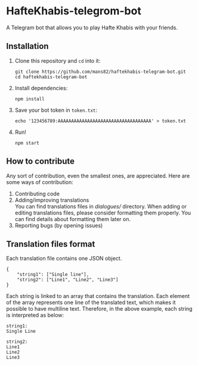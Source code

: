 # HafteKhabis-telegrom-bot

A Telegram bot that allows you to play Hafte Khabis with your friends.

## Installation

1. Clone this repository and `cd` into it:
    ```
    git clone https://github.com/mans82/haftekhabis-telegram-bot.git
    cd haftekhabis-telegram-bot
    ```
2. Install dependencies:
   ```
   npm install
   ```
3. Save your bot token in `token.txt`:
   ```
   echo '123456789:AAAAAAAAAAAAAAAAAAAAAAAAAAAAAAAAAAA' > token.txt
   ```
4. Run!
   ```
   npm start
   ```

## How to contribute

Any sort of contribution, even the smallest ones, are appreciated. Here are some ways of contribution:

1. Contributing code  
2. Adding/improving translations  
   You can find translations files in *dialogues/* directory. When adding or editing translations files, please consider formatting them properly. You can find details about formatting them later on.  
3. Reporting bugs (by opening issues)

## Translation files format

Each translation file contains one JSON object.
```
{
    "string1": ["Single line"],
    "string2": ["Line1", "Line2", "Line3"]
}
```
Each string is linked to an array that contains the translation. Each element of the array represents one line of the translated text, which makes it possible to have multiline text. Therefore, in the above example, each string is interpreted as below:
```
string1:
Single Line

string2:
Line1
Line2
Line3
```
